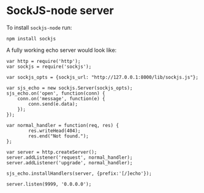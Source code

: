 SockJS-node server
==================

To install `sockjs-node` run:

    npm install sockjs


A fully working echo server would look like:

    var http = require('http');
    var sockjs = require('sockjs');

    var sockjs_opts = {sockjs_url: "http://127.0.0.1:8000/lib/sockjs.js"};

    var sjs_echo = new sockjs.Server(sockjs_opts);
    sjs_echo.on('open', function(conn) {
        conn.on('message', function(e) {
            conn.send(e.data);
        });
    });

    var normal_handler = function(req, res) {
            res.writeHead(404);
            res.end("Not found.");
    };

    var server = http.createServer();
    server.addListener('request', normal_handler);
    server.addListener('upgrade', normal_handler);

    sjs_echo.installHandlers(server, {prefix:'[/]echo'});

    server.listen(9999, '0.0.0.0');

